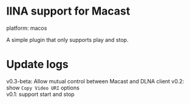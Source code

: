 # IINA support for Macast

platform: macos

A simple plugin that only supports play and stop.

# Update logs

v0.3-beta: Allow mutual control between Macast and DLNA client
v0.2: show `Copy Video URI` options  
v0.1: support start and stop
